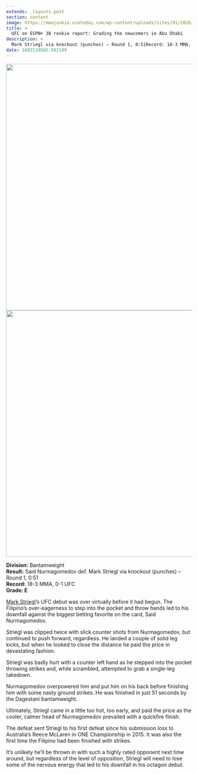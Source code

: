 ```yaml
--- 
extends: _layouts.post 
section: content 
image: https://mmajunkie.usatoday.com/wp-content/uploads/sites/91/2020/10/guram-kutateladze-mateusz-gamrot-ufc-on-espn-plus-38-1.jpg?w=1024&h=576&crop=1 
title: > 
  UFC on ESPN+ 38 rookie report: Grading the newcomers in Abu Dhabi 
description: > 
  Mark Striegl via knockout (punches) – Round 1, 0:51Record: 18-3 MMA, 0-1 UFCGrade: EMark Striegl’s UFC debut was over virtually before it had begun.The Filipino’s over-eagerness to step into the pocket and throw hands led to his downfall against the biggest betting favorite on the card, Said Nurmagomedov.Striegl was clipped twice with slick counter shots from Nurmagomedov, but continued to push forward, regardless.He landed a couple of solid leg kicks, but when he looked to close the distance he paid the price in devastating fashion.It was also the first time the Filipino had been finished with strikes. 
date: 1603120565.562109 
--- 
```

<div><p><img class="alignnone wp-image-560027 size-large lazy-load" src="https://mmajunkie.usatoday.com/wp-content/uploads/sites/91/2020/10/said-nurmagomedov-mark-striegl-ufc-on-espn-plus-38-2.jpg?w=100&amp;h=66" alt width="1000" height="667"><img class="alignnone wp-image-560027 size-large" src="https://mmajunkie.usatoday.com/wp-content/uploads/sites/91/2020/10/said-nurmagomedov-mark-striegl-ufc-on-espn-plus-38-2.jpg?w=1000" alt="" width="1000" height="667"></p>
<p><strong>Division:</strong> Bantamweight<br>
<strong>Result:</strong> Said Nurmagomedov def. Mark Striegl via knockout (punches) &#8211; Round 1, 0:51<br>
<strong>Record:</strong> 18-3 MMA, 0-1 UFC<br>
<strong>Grade: E</strong></p>
<p><a href="https://mmajunkie.usatoday.com/tag/mark-striegl">Mark Striegl</a>&#8217;s UFC debut was over virtually before it had begun. The Filipino&#8217;s over-eagerness to step into the pocket and throw hands led to his downfall against the biggest betting favorite on the card, Said Nurmagomedov.</p>
<p>Striegl was clipped twice with slick counter shots from Nurmagomedov, but continued to push forward, regardless. He landed a couple of solid leg kicks, but when he looked to close the distance he paid the price in devastating fashion.</p>
<p>Striegl was badly hurt with a counter left hand as he stepped into the pocket throwing strikes and, while scrambled, attempted to grab a single-leg takedown.</p>
<p>Nurmagomedov overpowered him and put him on his back before finishing him with some nasty ground strikes. He was finished in just 51 seconds by the Dagestani bantamweight.</p>
<p>Ultimately, Striegl came in a little too hot, too early, and paid the price as the cooler, calmer head of Nurmagomedov prevailed with a quickfire finish.</p>
<p>The defeat sent Striegl to his first defeat since his submission loss to Australia&#8217;s Reece McLaren in ONE Championship in 2015. It was also the first time the Filipino had been finished with strikes.</p>
<p>It&#8217;s unlikely he&#8217;ll be thrown in with such a highly rated opponent next time around, but regardless of the level of opposition, Striegl will need to lose some of the nervous energy that led to his downfall in his octagon debut.</p>
			</div>